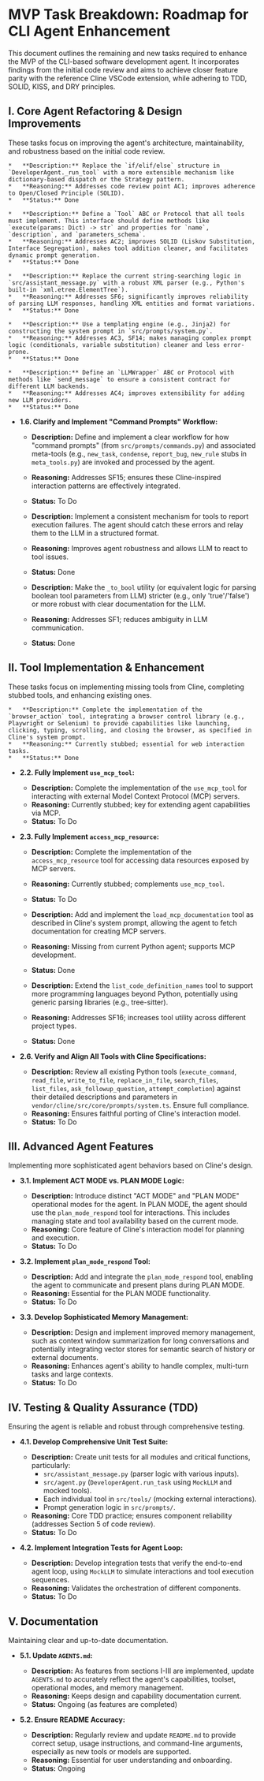 # MVP Task Breakdown: Roadmap for CLI Agent Enhancement

This document outlines the remaining and new tasks required to enhance the MVP of the CLI-based software development agent. It incorporates findings from the initial code review and aims to achieve closer feature parity with the reference Cline VSCode extension, while adhering to TDD, SOLID, KISS, and DRY principles.

## I. Core Agent Refactoring & Design Improvements

These tasks focus on improving the agent's architecture, maintainability, and robustness based on the initial code review.

    *   **Description:** Replace the `if/elif/else` structure in `DeveloperAgent._run_tool` with a more extensible mechanism like dictionary-based dispatch or the Strategy pattern.
    *   **Reasoning:** Addresses code review point AC1; improves adherence to Open/Closed Principle (SOLID).
    *   **Status:** Done

    *   **Description:** Define a `Tool` ABC or Protocol that all tools must implement. This interface should define methods like `execute(params: Dict) -> str` and properties for `name`, `description`, and `parameters_schema`.
    *   **Reasoning:** Addresses AC2; improves SOLID (Liskov Substitution, Interface Segregation), makes tool addition cleaner, and facilitates dynamic prompt generation.
    *   **Status:** Done

    *   **Description:** Replace the current string-searching logic in `src/assistant_message.py` with a robust XML parser (e.g., Python's built-in `xml.etree.ElementTree`).
    *   **Reasoning:** Addresses SF6; significantly improves reliability of parsing LLM responses, handling XML entities and format variations.
    *   **Status:** Done

    *   **Description:** Use a templating engine (e.g., Jinja2) for constructing the system prompt in `src/prompts/system.py`.
    *   **Reasoning:** Addresses AC3, SF14; makes managing complex prompt logic (conditionals, variable substitution) cleaner and less error-prone.
    *   **Status:** Done

    *   **Description:** Define an `LLMWrapper` ABC or Protocol with methods like `send_message` to ensure a consistent contract for different LLM backends.
    *   **Reasoning:** Addresses AC4; improves extensibility for adding new LLM providers.
    *   **Status:** Done

*   **1.6. Clarify and Implement "Command Prompts" Workflow:**
    *   **Description:** Define and implement a clear workflow for how "command prompts" (from `src/prompts/commands.py`) and associated meta-tools (e.g., `new_task`, `condense`, `report_bug`, `new_rule` stubs in `meta_tools.py`) are invoked and processed by the agent.
    *   **Reasoning:** Addresses SF15; ensures these Cline-inspired interaction patterns are effectively integrated.
    *   **Status:** To Do

    *   **Description:** Implement a consistent mechanism for tools to report execution failures. The agent should catch these errors and relay them to the LLM in a structured format.
    *   **Reasoning:** Improves agent robustness and allows LLM to react to tool issues.
    *   **Status:** Done

    *   **Description:** Make the `_to_bool` utility (or equivalent logic for parsing boolean tool parameters from LLM) stricter (e.g., only 'true'/'false') or more robust with clear documentation for the LLM.
    *   **Reasoning:** Addresses SF1; reduces ambiguity in LLM communication.
    *   **Status:** Done

## II. Tool Implementation & Enhancement

These tasks focus on implementing missing tools from Cline, completing stubbed tools, and enhancing existing ones.

    *   **Description:** Complete the implementation of the `browser_action` tool, integrating a browser control library (e.g., Playwright or Selenium) to provide capabilities like launching, clicking, typing, scrolling, and closing the browser, as specified in Cline's system prompt.
    *   **Reasoning:** Currently stubbed; essential for web interaction tasks.
    *   **Status:** Done

*   **2.2. Fully Implement `use_mcp_tool`:**
    *   **Description:** Complete the implementation of the `use_mcp_tool` for interacting with external Model Context Protocol (MCP) servers.
    *   **Reasoning:** Currently stubbed; key for extending agent capabilities via MCP.
    *   **Status:** To Do

*   **2.3. Fully Implement `access_mcp_resource`:**
    *   **Description:** Complete the implementation of the `access_mcp_resource` tool for accessing data resources exposed by MCP servers.
    *   **Reasoning:** Currently stubbed; complements `use_mcp_tool`.
    *   **Status:** To Do

    *   **Description:** Add and implement the `load_mcp_documentation` tool as described in Cline's system prompt, allowing the agent to fetch documentation for creating MCP servers.
    *   **Reasoning:** Missing from current Python agent; supports MCP development.
    *   **Status:** Done

    *   **Description:** Extend the `list_code_definition_names` tool to support more programming languages beyond Python, potentially using generic parsing libraries (e.g., tree-sitter).
    *   **Reasoning:** Addresses SF16; increases tool utility across different project types.
    *   **Status:** Done

*   **2.6. Verify and Align All Tools with Cline Specifications:**
    *   **Description:** Review all existing Python tools (`execute_command`, `read_file`, `write_to_file`, `replace_in_file`, `search_files`, `list_files`, `ask_followup_question`, `attempt_completion`) against their detailed descriptions and parameters in `vendor/cline/src/core/prompts/system.ts`. Ensure full compliance.
    *   **Reasoning:** Ensures faithful porting of Cline's interaction model.
    *   **Status:** To Do

## III. Advanced Agent Features

Implementing more sophisticated agent behaviors based on Cline's design.

*   **3.1. Implement ACT MODE vs. PLAN MODE Logic:**
    *   **Description:** Introduce distinct "ACT MODE" and "PLAN MODE" operational modes for the agent. In PLAN MODE, the agent should use the `plan_mode_respond` tool for interactions. This includes managing state and tool availability based on the current mode.
    *   **Reasoning:** Core feature of Cline's interaction model for planning and execution.
    *   **Status:** To Do

*   **3.2. Implement `plan_mode_respond` Tool:**
    *   **Description:** Add and integrate the `plan_mode_respond` tool, enabling the agent to communicate and present plans during PLAN MODE.
    *   **Reasoning:** Essential for the PLAN MODE functionality.
    *   **Status:** To Do

*   **3.3. Develop Sophisticated Memory Management:**
    *   **Description:** Design and implement improved memory management, such as context window summarization for long conversations and potentially integrating vector stores for semantic search of history or external documents.
    *   **Reasoning:** Enhances agent's ability to handle complex, multi-turn tasks and large contexts.
    *   **Status:** To Do

## IV. Testing & Quality Assurance (TDD)

Ensuring the agent is reliable and robust through comprehensive testing.

*   **4.1. Develop Comprehensive Unit Test Suite:**
    *   **Description:** Create unit tests for all modules and critical functions, particularly:
        *   `src/assistant_message.py` (parser logic with various inputs).
        *   `src/agent.py` (`DeveloperAgent.run_task` using `MockLLM` and mocked tools).
        *   Each individual tool in `src/tools/` (mocking external interactions).
        *   Prompt generation logic in `src/prompts/`.
    *   **Reasoning:** Core TDD practice; ensures component reliability (addresses Section 5 of code review).
    *   **Status:** To Do

*   **4.2. Implement Integration Tests for Agent Loop:**
    *   **Description:** Develop integration tests that verify the end-to-end agent loop, using `MockLLM` to simulate interactions and tool execution sequences.
    *   **Reasoning:** Validates the orchestration of different components.
    *   **Status:** To Do

## V. Documentation

Maintaining clear and up-to-date documentation.

*   **5.1. Update `AGENTS.md`:**
    *   **Description:** As features from sections I-III are implemented, update `AGENTS.md` to accurately reflect the agent's capabilities, toolset, operational modes, and memory management.
    *   **Reasoning:** Keeps design and capability documentation current.
    *   **Status:** Ongoing (as features are completed)

*   **5.2. Ensure README Accuracy:**
    *   **Description:** Regularly review and update `README.md` to provide correct setup, usage instructions, and command-line arguments, especially as new tools or models are supported.
    *   **Reasoning:** Essential for user understanding and onboarding.
    *   **Status:** Ongoing
